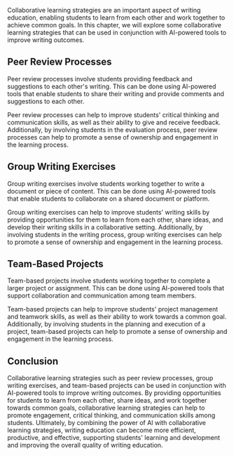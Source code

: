 

Collaborative learning strategies are an important aspect of writing education, enabling students to learn from each other and work together to achieve common goals. In this chapter, we will explore some collaborative learning strategies that can be used in conjunction with AI-powered tools to improve writing outcomes.

Peer Review Processes
---------------------

Peer review processes involve students providing feedback and suggestions to each other's writing. This can be done using AI-powered tools that enable students to share their writing and provide comments and suggestions to each other.

Peer review processes can help to improve students' critical thinking and communication skills, as well as their ability to give and receive feedback. Additionally, by involving students in the evaluation process, peer review processes can help to promote a sense of ownership and engagement in the learning process.

Group Writing Exercises
-----------------------

Group writing exercises involve students working together to write a document or piece of content. This can be done using AI-powered tools that enable students to collaborate on a shared document or platform.

Group writing exercises can help to improve students' writing skills by providing opportunities for them to learn from each other, share ideas, and develop their writing skills in a collaborative setting. Additionally, by involving students in the writing process, group writing exercises can help to promote a sense of ownership and engagement in the learning process.

Team-Based Projects
-------------------

Team-based projects involve students working together to complete a larger project or assignment. This can be done using AI-powered tools that support collaboration and communication among team members.

Team-based projects can help to improve students' project management and teamwork skills, as well as their ability to work towards a common goal. Additionally, by involving students in the planning and execution of a project, team-based projects can help to promote a sense of ownership and engagement in the learning process.

Conclusion
----------

Collaborative learning strategies such as peer review processes, group writing exercises, and team-based projects can be used in conjunction with AI-powered tools to improve writing outcomes. By providing opportunities for students to learn from each other, share ideas, and work together towards common goals, collaborative learning strategies can help to promote engagement, critical thinking, and communication skills among students. Ultimately, by combining the power of AI with collaborative learning strategies, writing education can become more efficient, productive, and effective, supporting students' learning and development and improving the overall quality of writing education.
